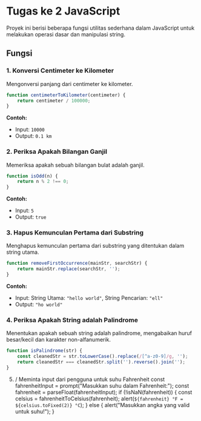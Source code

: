 #  Tugas ke 2 JavaScript

Proyek ini berisi beberapa fungsi utilitas sederhana dalam JavaScript untuk melakukan operasi dasar dan manipulasi string.

## Fungsi

### 1. Konversi Centimeter ke Kilometer
Mengonversi panjang dari centimeter ke kilometer.
```javascript
function centimeterToKilometer(centimeter) {
    return centimeter / 100000;
}
```
**Contoh:**
- Input: `10000`
- Output: `0.1 km`

### 2. Periksa Apakah Bilangan Ganjil
Memeriksa apakah sebuah bilangan bulat adalah ganjil.
```javascript
function isOdd(n) {
    return n % 2 !== 0;
}
```
**Contoh:**
- Input: `5`
- Output: `true`

### 3. Hapus Kemunculan Pertama dari Substring
Menghapus kemunculan pertama dari substring yang ditentukan dalam string utama.
```javascript
function removeFirstOccurrence(mainStr, searchStr) {
    return mainStr.replace(searchStr, '');
}
```
**Contoh:**
- Input: String Utama: `"hello world"`, String Pencarian: `"ell"`
- Output: `"ho world"`

### 4. Periksa Apakah String adalah Palindrome
Menentukan apakah sebuah string adalah palindrome, mengabaikan huruf besar/kecil dan karakter non-alfanumerik.
```javascript
function isPalindrome(str) {
    const cleanedStr = str.toLowerCase().replace(/[^a-z0-9]/g, '');
    return cleanedStr === cleanedStr.split('').reverse().join('');
}
```
5.  / Meminta input dari pengguna untuk suhu Fahrenheit
const fahrenheitInput = prompt("Masukkan suhu dalam Fahrenheit:");
const fahrenheit = parseFloat(fahrenheitInput);
if (!isNaN(fahrenheit)) {
    const celsius = fahrenheitToCelsius(fahrenheit);
    alert(`${fahrenheit} °F = ${celsius.toFixed(2)} °C`);
} else {
    alert("Masukkan angka yang valid untuk suhu!");
}



